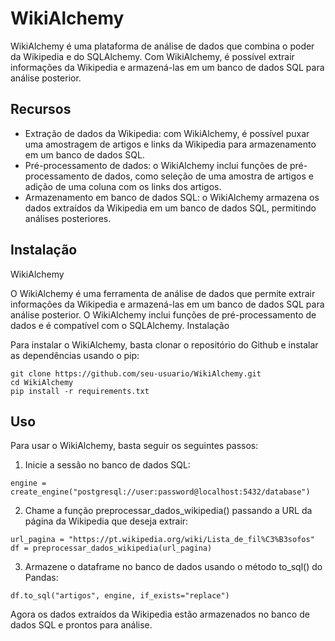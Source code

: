 # WikiAlchemy

WikiAlchemy é uma plataforma de análise de dados que combina o poder da Wikipedia e do SQLAlchemy. Com WikiAlchemy, é possível extrair informações da Wikipedia e armazená-las em um banco de dados SQL para análise posterior.

## Recursos

- Extração de dados da Wikipedia: com WikiAlchemy, é possível puxar uma amostragem de artigos e links da Wikipedia para armazenamento em um banco de dados SQL.
- Pré-processamento de dados: o WikiAlchemy inclui funções de pré-processamento de dados, como seleção de uma amostra de artigos e adição de uma coluna com os links dos artigos.
- Armazenamento em banco de dados SQL: o WikiAlchemy armazena os dados extraídos da Wikipedia em um banco de dados SQL, permitindo análises posteriores.

## Instalação

WikiAlchemy

O WikiAlchemy é uma ferramenta de análise de dados que permite extrair informações da Wikipedia e armazená-las em um banco de dados SQL para análise posterior. O WikiAlchemy inclui funções de pré-processamento de dados e é compatível com o SQLAlchemy.
Instalação

Para instalar o WikiAlchemy, basta clonar o repositório do Github e instalar as dependências usando o pip:
 
 ```
 git clone https://github.com/seu-usuario/WikiAlchemy.git
cd WikiAlchemy
pip install -r requirements.txt
 ```

## Uso
Para usar o WikiAlchemy, basta seguir os seguintes passos:

1. Inicie a sessão no banco de dados SQL:

 ```
 engine = create_engine("postgresql://user:password@localhost:5432/database")
 ```
 
 2. Chame a função preprocessar_dados_wikipedia() passando a URL da página da Wikipedia que deseja extrair:
 
 ```
 url_pagina = "https://pt.wikipedia.org/wiki/Lista_de_fil%C3%B3sofos"
df = preprocessar_dados_wikipedia(url_pagina)
 ```
 
 3. Armazene o dataframe no banco de dados usando o método to_sql() do Pandas:

```
df.to_sql("artigos", engine, if_exists="replace")
```

Agora os dados extraídos da Wikipedia estão armazenados no banco de dados SQL e prontos para análise.
 
